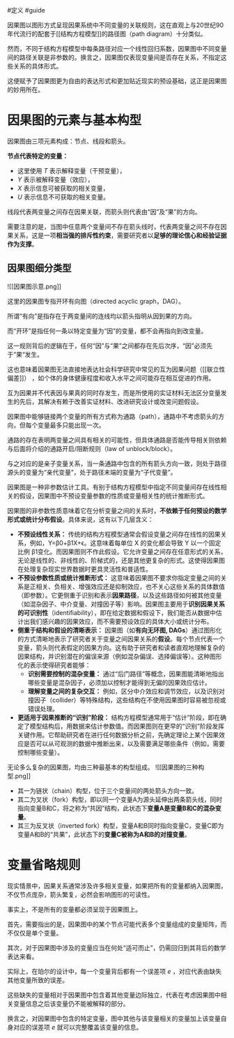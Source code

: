 #定义 #guide 

因果图以图形方式呈现因果系统中不同变量的关联规则，这在直观上与20世纪90年代流行的配套于[[结构方程模型]]的路径图（path diagram）十分类似。

然而，不同于结构方程模型中每条路径对应一个线性回归系数，因果图中不同变量间的路径关联是非参数的。换言之，因果图仅表现变量间是否存在关系，不指定这些关系的具体形式。

这便赋予了因果图更为自由的表达形式和更加贴近现实的预设基础，这正是因果图的妙用所在。

# 因果图的元素与基本构型

因果图由三项元素构成：节点、线段和箭头。

**节点代表特定的变量：**
- 这里使用 $T$ 表示解释变量（干预变量），
- $Y$ 表示被解释变量（效应），
- $X$ 表示信息可被获取的相关变量，
- $U$ 表示信息不可获取的相关变量。

线段代表两变量之间存在因果关联，而箭头则代表由“因”及“果”的方向。

需要注意的是，当图中任意两个变量间不存在箭头线时，代表两变量之间不存在因果关系，这是一项**相当强的排斥性约束**，需要研究者以**足够的理论信心和经验证据作为支撑**。

## 因果图细分类型

![[因果图示意.png]]

这里的因果图专指开环有向图（directed acyclic graph，DAG）。

所谓“有向”是指存在于两变量间的连线均以箭头指明从因到果的方向。

而“开环”是指任何一条以特定变量为“因”的变量，都不会再指向到改变量。

这一规则背后的逻辑在于，任何“因”与“果”之间都存在先后次序，“因”必须先于”果“发生。

这也意味着因果图无法直接地表达社会科学研究中常见的互为因果问题（[[联立性偏差]]） ，如个体的身体健康程度和收入水平之间可能存在相互促进的作用。

互为因果并不代表因与果真的同时存发生，而是所使用的实证材料无法区分变量发生的先后，其解决有赖于改善实证材料、改进研究设计或改变问题假设。

因果图中能够链接两个变量的所有方式称为通路（path），通路中不考虑箭头的方向，但每个变量最多只能出现一次。

通路的存在表明两变量之间具有相关的可能性，但具体通路是否能传导相关则依赖与后面将介绍的通路开启/阻断规则（law of unblock/block）。

与之对应的是亲子变量关系，当一条通路中包含的所有箭头方向一致，则处于路径源头的变量为“亲代变量”，处于路径末端的变量为“子代变量”。

因果图是一种非参数估计工具。有别于结构方程模型中指定不同变量间存在线性相关的假设，因果图中不预设变量参数的性质或变量相关性的统计推断形式。

因果图的非参数性质意味着它在分析变量之间的关系时，**不依赖于任何预设的数学形式或统计分布假设**。具体来说，这有以下几层含义：

- **不预设线性关系：** 传统的结构方程模型通常会假设变量之间存在线性的因果关系，例如，Y=β0​+β1​X+ϵ。这意味着每单位 X 的变化都会导致 Y 以一个固定比例 β1​ 变化。而因果图则不作此假设。它允许变量之间存在任意形式的关系，无论是线性的、非线性的、阶梯式的，还是其他更复杂的形式。这使得因果图在处理复杂现实世界数据时更具灵活性和普适性。
- **不预设参数性质或统计推断形式：** 这意味着因果图不要求你指定变量之间的关系是正相关、负相关、增强效应还是抑制效应，也不关心这些关系的具体数值（即参数）。它更侧重于识别和表示**因果路径**，以及这些路径如何被其他变量（如混杂因子、中介变量、对撞因子等）影响。因果图主要用于**识别因果关系的可识别性**（identifiability），即在给定数据和假设下，我们能否从数据中估计出我们感兴趣的因果效应，而不需要预设效应的具体大小或统计分布。
- **侧重于结构和假设的清晰表示：** 因果图（如**有向无环图, DAGs**）通过图形化的方式清晰地表示了研究者关于变量之间因果关系的**假设**。每个节点代表一个变量，箭头则代表假定的因果方向。这有助于研究者和读者直观地理解复杂的因果结构，并识别潜在的偏误来源（例如混杂偏误、选择偏误等）。这种图形化的表示使得研究者能够：
    - **识别需要控制的混杂变量：** 通过“后门路径”等概念，因果图能清晰地指出哪些变量是混杂因子，必须加以控制才能得到无偏的因果效应估计。
    - **理解变量之间的复杂交互：** 例如，区分中介效应和调节效应，以及识别对撞因子（collider）等特殊结构，这些结构在不使用因果图时容易被忽视或错误处理。
- **更适用于因果推断的“识别”阶段：** 结构方程模型通常用于“估计”阶段，即在确定了模型结构后，用数据来估计参数值。而因果图则在更早的“识别”阶段发挥关键作用。它帮助研究者在进行任何数据分析之前，先确定理论上某个因果效应是否可以从可观测的数据中推断出来，以及需要满足哪些条件（例如，需要控制哪些变量）。

无论多么复杂的因果图，均由三种最基本的构型组成。
![[因果图的三种构型.png]]
- 其一为链状（chain）构型，位于三个变量间的两处箭头方向一致。
- 其二为叉状（fork）构型，即以同一个变量A为源头延伸出两条箭头线，同时指向变量B和C，将之称为“共因”结构，此状态下**变量A是变量B和C的混杂变量**。
- 其三为反叉状（inverted fork）构型，变量A和B同时指向变量C，变量C即为变量A和B的“共果”，此状态下的**变量C被称为A和B的对撞变量**。

# 变量省略规则

现实情景中，因果关系通常涉及许多相关变量，如果把所有的变量都纳入因果图，不仅节点庞杂，箭头繁复，必然会影响图形的可读性。

事实上，不是所有的变量都必须呈现于因果图上。

首先，需要指出的是，因果图中的某个节点可能代表多个变量组成的变量矩阵，而不仅仅是单个变量。

其次，对于因果图中涉及的变量应当在何处“适可而止”，仍需回归到其背后的数学表达来看。

实际上，在珀尔的设计中，每一个变量背后都有一个误差项 $e$ ，对应代表由缺失其他变量所致的误差。

这些缺失的变量相对于因果图中包含着其他变量边际独立，代表在考虑因果图中相关变量信息之后该变量仍不能被解释的部分。

换言之，对因果图中包含的特定变量，图中其他与该变量相关的变量加上该变量自身对应的误差项 $e$ 就可以完整覆盖该变量的信息。